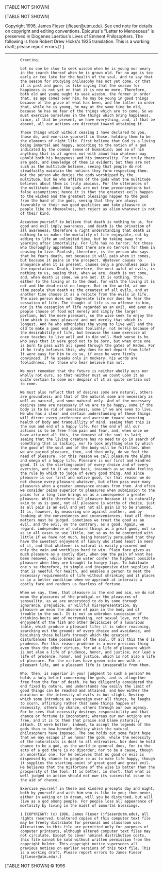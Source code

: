 <body><p>[TABLE NOT SHOWN]

   [TABLE NOT SHOWN]

   Copyright 1996, James Fieser (jfieser@utm.edu). See end note for
   details on copyright and editing conventions. Epicurus's "Letter to
   Menoeceus" is preserved in Diogenes Laertius's Lives of Eminent
   Philosophers. The following is from Robert Drew Hicks's 1925
   translation. This is a working draft; please report errors.[1 ]

   ---------------------------------------------------------------------

           Greeting.

           Let no one be slow to seek wisdom when he is young nor weary
           in the search thereof when he is grown old. For no age is too
           early or too late for the health of the soul. And to say that
           the season for studying philosophy has not yet come, or that
           it is past and gone, is like saying that the season for
           happiness is not yet or that it is now no more. Therefore,
           both old and young ought to seek wisdom, the former in order
           that, as age comes over him, he may be young in good things
           because of the grace of what has been, and the latter in order
           that, while he is young, he may at the same time be old,
           because he has no fear of the things which are to come. So we
           must exercise ourselves in the things which bring happiness,
           since, if that be present, we have everything, and, if that be
           absent, all our actions are directed toward attaining it.

           Those things which without ceasing I have declared to you,
           those do, and exercise yourself in those, holding them to be
           the elements of right life. First believe that God is a living
           being immortal and happy, according to the notion of a god
           indicated by the common sense of humankind; and so of him
           anything that is at agrees not with about him whatever may
           uphold both his happyness and his immortality. For truly there
           are gods, and knowledge of them is evident; but they are not
           such as the multitude believe, seeing that people do not
           steadfastly maintain the notions they form respecting them.
           Not the person who denies the gods worshipped by the
           multitude, but he who affirms of the gods what the multitude
           believes about them is truly impious. For the utterances of
           the multitude about the gods are not true preconceptions but
           false assumptions; hence it is that the greatest evils happen
           to the wicked and the greatest blessings happen to the good
           from the hand of the gods, seeing that they are always
           favorable to their own good qualities and take pleasure in
           people like to themselves, but reject as alien whatever is not
           of their kind.

           Accustom yourself to believe that death is nothing to us, for
           good and evil imply awareness, and death is the privation of
           all awareness; therefore a right understanding that death is
           nothing to us makes the mortality of life enjoyable, not by
           adding to life an unlimited time, but by taking away the
           yearning after immortality. For life has no terror; for those
           who thoroughly apprehend that there are no terrors for them in
           ceasing to live. Foolish, therefore, is the person who says
           that he fears death, not because it will pain when it comes,
           but because it pains in the prospect. Whatever causes no
           annoyance when it is present, causes only a groundless pain in
           the expectation. Death, therefore, the most awful of evils, is
           nothing to us, seeing that, when we are, death is not come,
           and, when death is come, we are not. It is nothing, then,
           either to the living or to the dead, for with the living it is
           not and the dead exist no longer. But in the world, at one
           time people shun death as the greatest of all evils, and at
           another time choose it as a respite from the evils in life.
           The wise person does not deprecate life nor does he fear the
           cessation of life. The thought of life is no offense to him,
           nor is the cessation of life regarded as an evil. And even as
           people choose of food not merely and simply the larger
           portion, but the more pleasant, so the wise seek to enjoy the
           time which is most pleasant and not merely that which is
           longest. And he who admonishes the young to live well and the
           old to make a good end speaks foolishly, not merely because of
           the desirability of life, but because the same exercise at
           once teaches to live well and to die well. Much worse is he
           who says that it were good not to be born, but when once one
           is born to pass with all speed through the gates of Hades. For
           if he truly believes this, why does he not depart from life?
           It were easy for him to do so, if once he were firmly
           convinced. If he speaks only in mockery, his words are
           foolishness, for those who hear believe him not.

           We must remember that the future is neither wholly ours nor
           wholly not ours, so that neither must we count upon it as
           quite certain to come nor despair of it as quite certain not
           to come.

           We must also reflect that of desires some are natural, others
           are groundless; and that of the natural some are necessary as
           well as natural, and some natural only. And of the necessary
           desires some are necessary if we are to be happy, some if the
           body is to be rid of uneasiness, some if we are even to live.
           He who has a clear and certain understanding of these things
           will direct every preference and aversion toward securing
           health of body and tranquillity of mind, seeing that this is
           the sum and end of a happy life. For the end of all our
           actions is to be free from pain and fear, and, when once we
           have attained all this, the tempest of the soul is laid;
           seeing that the living creature has no need to go in search of
           something that is lacking, nor to look anything else by which
           the good of the soul and of the body will be fulfilled. When
           we are pained pleasure, then, and then only, do we feel the
           need of pleasure. For this reason we call pleasure the alpha
           and omega of a happy life. Pleasure is our first and kindred
           good. It is the starting-point of every choice and of every
           aversion, and to it we come back, inasmuch as we make feeling
           the rule by which to judge of every good thing. And since
           pleasure is our first and native good, for that reason we do
           not choose every pleasure whatever, but often pass over many
           pleasures when a greater annoyance ensues from them. And often
           we consider pains superior to pleasures when submission to the
           pains for a long time brings us as a consequence a greater
           pleasure. While therefore all pleasure because it is naturally
           akin to us is good, not all pleasure is worthy of choice, just
           as all pain is an evil and yet not all pain is to be shunned.
           It is, however, by measuring one against another, and by
           looking at the conveniences and inconveniences, teat all these
           matters must be judged. Sometimes we treat the good as an
           evil, and the evil, on the contrary, as a good. Again, we
           regard. independence of outward things as a great good, not so
           as in all cases to use little, but so as to be contented with
           little if we have not much, being honestly persuaded that they
           have the sweetest enjoyment of luxury who stand least in need
           of it, and that whatever is natural is easily procured and
           only the vain and worthless hard to win. Plain fare gives as
           much pleasure as a costly diet, when one the pain of want has
           been removed, while bread an water confer the highest possible
           pleasure when they are brought to hungry lips. To habituate
           one's se therefore, to simple and inexpensive diet supplies al
           that is needful for health, and enables a person to meet the
           necessary requirements of life without shrinking and it places
           us in a better condition when we approach at intervals a
           costly fare and renders us fearless of fortune.

           When we say, then, that pleasure is the end and aim, we do not
           mean the pleasures of the prodigal or the pleasures of
           sensuality, as we are understood to do by some through
           ignorance, prejudice, or willful misrepresentation. By
           pleasure we mean the absence of pain in the body and of
           trouble in the soul. It is not an unbroken succession of
           drinking-bouts and of merrymaking, not sexual love, not the
           enjoyment of the fish and other delicacies of a luxurious
           table, which produce a pleasant life; it is sober reasoning,
           searching out the grounds of every choice and avoidance, and
           banishing those beliefs through which the greatest
           disturbances take possession of the soul. Of all this the d is
           prudence. For this reason prudence is a more precious thing
           even than the other virtues, for ad a life of pleasure which
           is not also a life of prudence, honor, and justice; nor lead a
           life of prudence, honor, and justice, which is not also a life
           of pleasure. For the virtues have grown into one with a
           pleasant life, and a pleasant life is inseparable from them.

           Who, then, is superior in your judgment to such a person? He
           holds a holy belief concerning the gods, and is altogether
           free from the fear of death. He has diligently considered the
           end fixed by nature, and understands how easily the limit of
           good things can be reached and attained, and how either the
           duration or the intensity of evils is but slight. Destiny
           which some introduce as sovereign over all things, he laughs
           to scorn, affirming rather that some things happen of
           necessity, others by chance, others through our own agency.
           For he sees that necessity destroys responsibility and that
           chance or fortune is inconstant; whereas our own actions are
           free, and it is to them that praise and blame naturally
           attach. It were better, indeed, to accept the legends of the
           gods than to bow beneath destiny which the natural
           philosophers have imposed. The one holds out some faint hope
           that we may escape if we honor the gods, while the necessity
           of the naturalists is deaf to all entreaties. Nor does he hold
           chance to be a god, as the world in general does, for in the
           acts of a god there is no disorder; nor to be a cause, though
           an uncertain one, for he believes that no good or evil is
           dispensed by chance to people so as to make life happy, though
           it supplies the starting-point of great good and great evil.
           He believes that the misfortune of the wise is better than the
           prosperity of the fool. It is better, in short, that what is
           well judged in action should not owe its successful issue to
           the aid of chance.

           Exercise yourself in these and kindred precepts day and night,
           both by yourself and with him who is like to you; then never,
           either in waking or in dream, will you be disturbed, but will
           live as a god among people. For people lose all appearance of
           mortality by living in the midst of immortal blessings.

           1 [COPYRIGHT: (c) 1996, James Fieser (jfieser@utm.edu), all
           rights reserved. Unaltered copies of this computer text file
           may be freely distribute for personal and classroom use.
           Alterations to this file are permitted only for purposes of
           computer printouts, although altered computer text files may
           not circulate. Except to cover nominal distribution costs,
           this file cannot be sold without written permission from the
           copyright holder. This copyright notice supersedes all
           previous notices on earlier versions of this text file. This
           is a working draft. Please report errors to James Fieser
           (jfieser@utm.edu).]

   [TABLE NOT SHOWN]
   © 1996</p></body>